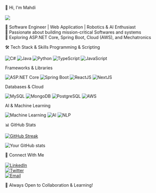 🚀 Hi, I'm Mahdi<br><br>
![](https://komarev.com/ghpvc/?username=mahdiisabry1&color=blue)

🔹 Software Engineer | Web Application | Robotics & AI Enthusiast<br>
🔹 Passionate about building mission-critical Softwares and systems<br>
🔹 Exploring ASP.NET Core, Spring Boot, Cloud (AWS), and Mechatronics

🛠️ Tech Stack & Skills
Programming & Scripting
<p> <img alt="C#" src="https://img.shields.io/badge/-C%23-239120?style=flat-square&logo=c-sharp&logoColor=white" /> <img alt="Java" src="https://img.shields.io/badge/-Java-007396?style=flat-square&logo=java&logoColor=white" /> <img alt="Python" src="https://img.shields.io/badge/-Python-3776AB?style=flat-square&logo=python&logoColor=white" /> <img alt="TypeScript" src="https://img.shields.io/badge/-TypeScript-007ACC?style=flat-square&logo=typescript&logoColor=white" /> <img alt="JavaScript" src="https://img.shields.io/badge/-JavaScript-F7DF1E?style=flat-square&logo=javascript&logoColor=black" /> </p>
Frameworks & Libraries
<p> <img alt="ASP.NET Core" src="https://img.shields.io/badge/-ASP.NET%20Core-5C2D91?style=flat-square&logo=.net&logoColor=white" /> <img alt="Spring Boot" src="https://img.shields.io/badge/-Spring%20Boot-6DB33F?style=flat-square&logo=spring-boot&logoColor=white" /> <img alt="ReactJS" src="https://img.shields.io/badge/-ReactJS-45b8d8?style=flat-square&logo=react&logoColor=white" /> <img alt="NextJS" src="https://img.shields.io/badge/-Next.js-000000?style=flat-square&logo=nextdotjs&logoColor=white" /> </p>
Databases & Cloud
<p> <img alt="MySQL" src="https://img.shields.io/badge/-MySQL-4479A1?style=flat-square&logo=mysql&logoColor=white" /> <img alt="MongoDB" src="https://img.shields.io/badge/-MongoDB-47A248?style=flat-square&logo=mongodb&logoColor=white" /> <img alt="PostgreSQL" src="https://img.shields.io/badge/-PostgreSQL-4169E1?style=flat-square&logo=postgresql&logoColor=white" /> <img alt="AWS" src="https://img.shields.io/badge/-AWS-232F3E?style=flat-square&logo=amazon-aws&logoColor=white" /> </p>
AI & Machine Learning
<p> <img alt="Machine Learning" src="https://img.shields.io/badge/-Machine%20Learning-FF6F00?style=flat-square&logo=TensorFlow&logoColor=white" /> <img alt="AI" src="https://img.shields.io/badge/-Artificial%20Intelligence-252525?style=flat-square&logo=openai&logoColor=white" /> <img alt="NLP" src="https://img.shields.io/badge/-Natural%20Language%20Processing-990000?style=flat-square&logo=ai&logoColor=white" /> </p>


📊 GitHub Stats<br>


[![GitHub Streak](https://github-readme-streak-stats.herokuapp.com?user=mahdiisabry1&theme=dark&ring=fb4362&file=fb4362&currStreakNum=fb4362&currStreakLabel=fb4362&hide_border=true)](https://git.io/streak-stats)

![Your GitHub stats](https://github-readme-stats.vercel.app/api?username=mahdiisabry1&hide_border=true&show_icons=true&bg_color=151515&title_color=fb4362&icon_color=fb4362&text_bold=false&text_color=9e9e9e)



🔗 Connect With Me<br><br>
[![LinkedIn](https://img.shields.io/badge/LinkedIn-0A66C2?style=for-the-badge&logo=linkedin&logoColor=white)](https://linkedin.com/in/mahdiisabry1)  
[![Twitter](https://img.shields.io/badge/Twitter-1DA1F2?style=for-the-badge&logo=twitter&logoColor=white)](https://twitter.com/your_twitter)  
[![Email](https://img.shields.io/badge/Email-D14836?style=for-the-badge&logo=gmail&logoColor=white)](mailto:your_email@example.com)

🚀 Always Open to Collaboration & Learning!
